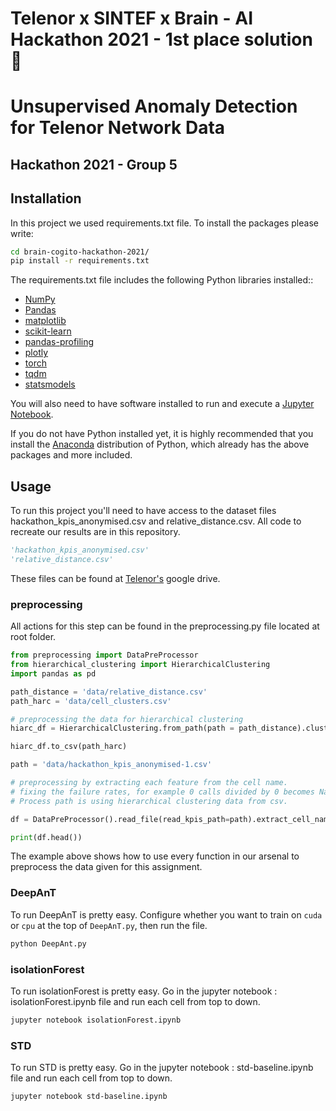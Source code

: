 #  Telenor x SINTEF x Brain - AI Hackathon 2021 - 1st place solution :1st_place_medal:
# Unsupervised Anomaly Detection for Telenor Network Data
## Hackathon 2021 - Group 5 


## Installation
In this project we used requirements.txt file. To install the packages please write: 

```bash
cd brain-cogito-hackathon-2021/
pip install -r requirements.txt
```
The requirements.txt file includes the following Python libraries installed::

- [NumPy](http://www.numpy.org/)
- [Pandas](http://pandas.pydata.org/)
- [matplotlib](http://matplotlib.org/)
- [scikit-learn](http://scikit-learn.org/stable/)
- [pandas-profiling](https://pypi.org/project/pandas-profiling/)
- [plotly](https://pypi.org/project/plotly/)
- [torch](https://pypi.org/project/torch/)
- [tqdm](https://pypi.org/project/tqdm/)
- [statsmodels](https://pypi.org/project/statsmodels/)

You will also need to have software installed to run and execute a [Jupyter Notebook](http://jupyter.org/install.html).

If you do not have Python installed yet, it is highly recommended that you install the [Anaconda](https://www.anaconda.com/download/) distribution of Python, which already has the above packages and more included. 

## Usage
To run this project you'll need to have access to the dataset files  hackathon_kpis_anonymised.csv and relative_distance.csv. All code to recreate our results are in this repository. 

```python
'hackathon_kpis_anonymised.csv'
'relative_distance.csv'
```
These files can be found at  [Telenor's](https://drive.google.com/drive/folders/1XRphkrv0Lod4awZFCtcQQJx_qagIxsq2) google drive. 

### preprocessing
All actions for this step can be found in the preprocessing.py file located at root folder. 

```python
from preprocessing import DataPreProcessor
from hierarchical_clustering import HierarchicalClustering
import pandas as pd

path_distance = 'data/relative_distance.csv'
path_harc = 'data/cell_clusters.csv'

# preprocessing the data for hierarchical clustering
hiarc_df = HierarchicalClustering.from_path(path = path_distance).cluster_data().extract_cell_name_from_clusters()

hiarc_df.to_csv(path_harc)

path = 'data/hackathon_kpis_anonymised-1.csv'

# preprocessing by extracting each feature from the cell name. 
# fixing the failure rates, for example 0 calls divided by 0 becomes NaN, this is now changed to 0.
# Process path is using hierarchical clustering data from csv. 

df = DataPreProcessor().read_file(read_kpis_path=path).extract_cell_name_data().fix_failure_rates().process_from_path(path_harc).fetch_data()

print(df.head())

```
The example above shows how to use every function in our arsenal to preprocess the data given for this assignment. 
### DeepAnT
To run DeepAnT is pretty easy. Configure whether you want to train on `cuda` or `cpu` at the top of `DeepAnT.py`, then run the file.
```bash
python DeepAnt.py
```
### isolationForest
To run isolationForest is pretty easy. Go in the jupyter notebook : isolationForest.ipynb file and run each cell from top to down.
```bash
jupyter notebook isolationForest.ipynb
```
### STD
To run STD is pretty easy. Go in the jupyter notebook : std-baseline.ipynb file and run each cell from top to down.
```bash
jupyter notebook std-baseline.ipynb
```
